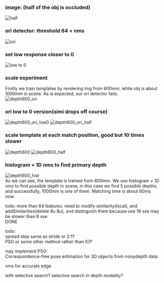 ### image: (half of the obj is occluded)  

![half](./test/case1/0000_rgb_half.png)  

### ori detector: threshold 84 + nms  

![ori](./test/case1/result/rgb_half_ori.png)  

### set low response closer to 0  

![low to 0](./test/case1/result/rgb_half_low_to_0.png)  

### scale experiment

Firstly we train templates by rendering img from 600mm, while obj is
about 1000mm in scene. As is expected, our ori detector fails:  
![depth600_ori](./test/case1/result/depth600_ori.png)  

### ori low to 0 version(simi drops off course)

![depth600_ori_low0](./test/case1/result/depth600_ori_low0.png)
![depth600_ori_half](./test/case1/result/depth600_ori_half.png)

### scale template at each match position, good but 10 times slower

![depth600](./test/case1/result/depth600.png)
![depth600_half](./test/case1/result/depth600_half.png)

### histogram + 1D nms to find primary depth  

![depth600_hist](./test/case1/result/depth600_hist.png)  
As we can see, the template is trained from 600mm. We use histogram + 1D nms to
find possible depth in scene, in this case we find 5 possible depths, and
successfully, 1000mm is one of them. Matching time is about 60ms now.  

todo: more than 64 features. need to modify
similarity(local), and addSimilarities(delete 8u 8u), and distinguish them
because use 16 sse may be slower than 8 sse  
DONE  

todo:  
spread step same as stride or 2:1?  
PSO or some other method rather than ICP  

may implement PSO:  
Correspondence-free pose estimation for 3D objects from noisydepth data  

nms for accurate edge  

with selective search? selective search in depth modality?  
